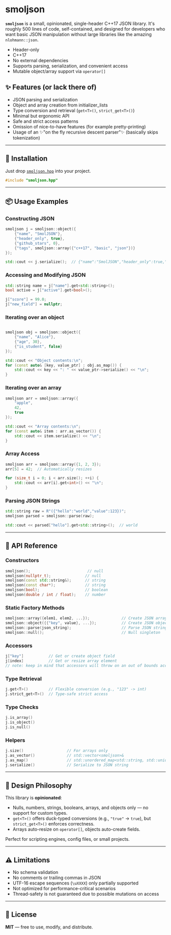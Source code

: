 # smoljson

**`smoljson`** is a small, opinionated, single-header C++17 JSON library. It's roughly 500 lines of code, self-contained, and designed for developers who want basic JSON manipulation without large libraries like the amazing `nlohmann::json`.

* Header-only
* C++17
* No external dependencies
* Supports parsing, serialization, and convenient access
* Mutable object/array support via `operator[]`

## ✨ Features (or lack there of)

* JSON parsing and serialization
* Object and array creation from initializer_lists
* Type conversion and retrieval (`get<T>()`, `strict_get<T>()`)
* Minimal but ergonomic API
* Safe and strict access patterns
* Omission of nice-to-have features (for example pretty-printing)
* Usage of an ✨"on the fly recursive descent parser"✨ (basically skips tokenization)

---

## 🔧 Installation

Just drop [`smoljson.hpp`](./include/smoljson.hpp) into your project.

```cpp
#include "smoljson.hpp"
```

---

## 📦 Usage Examples

### Constructing JSON

```cpp
smoljson j = smoljson::object({
    {"name", "SmolJSON"},
    {"header_only", true},
    {"github_stars", 0},
    {"tags", smoljson::array({"c++17", "basic", "json"})}
});

std::cout << j.serialize();  // {"name":"SmolJSON","header_only":true,"github_stars":0,"tags":["c++17", "basic", "json"]}
```

### Accessing and Modifying JSON

```cpp
std::string name = j["name"].get<std::string>();
bool active = j["active"].get<bool>();

j["score"] = 99.0;
j["new_field"] = nullptr;
```

### Iterating over an object
```cpp

smoljson obj = smoljson::object({
	{"name", "Alice"},
	{"age", 30},
	{"is_student", false}
});

std::cout << "Object contents:\n";
for (const auto& [key, value_ptr] : obj.as_map()) {
	std::cout << key << ": " << value_ptr->serialize() << "\n";
}
```

### Iterating over an array
```cpp
smoljson arr = smoljson::array({
	"apple",
	42,
	true
});

std::cout << "Array contents:\n";
for (const auto& item : arr.as_vector()) {
	std::cout << item.serialize() << "\n";
}
```

### Array Access

```cpp
smoljson arr = smoljson::array({1, 2, 3});
arr[5] = 42;  // Automatically resizes

for (size_t i = 0; i < arr.size(); ++i) {
    std::cout << arr[i].get<int>() << "\n";
}
```

### Parsing JSON Strings

```cpp
std::string raw = R"({"hello":"world","value":123})";
smoljson parsed = smoljson::parse(raw);

std::cout << parsed["hello"].get<std::string>();  // world
```

---

## 📘 API Reference

### Constructors

```cpp
smoljson();                         // null
smoljson(nullptr_t);               // null
smoljson(const std::string&);      // string
smoljson(const char*);             // string
smoljson(bool);                    // boolean
smoljson(double / int / float);    // number
```

### Static Factory Methods

```cpp
smoljson::array({elem1, elem2, ...});              // Create JSON array
smoljson::object({{"key", value}, ...});           // Create JSON object
smoljson::parse(json_string);                      // Parse JSON string
smoljson::null();                                  // Null singleton
```

### Accessors

```cpp
j["key"]           // Get or create object field
j[index]           // Get or resize array element
// note: keep in mind that accessors will throw on an out of bounds access in a const context
```

### Type Retrieval

```cpp
j.get<T>()         // Flexible conversion (e.g., "123" -> int)
j.strict_get<T>()  // Type-safe strict access
```

### Type Checks

```cpp
j.is_array()
j.is_object()
j.is_null()
```

### Helpers

```cpp
j.size()                   // For arrays only
j.as_vector()              // std::vector<smoljson>&
j.as_map()                 // std::unordered_map<std::string, std::unique_ptr<smoljson>>&
j.serialize()              // Serialize to JSON string
```

---

## 🧠 Design Philosophy

This library is **opinionated**:

* Nulls, numbers, strings, booleans, arrays, and objects only — no support for custom types.
* `get<T>()` offers duck-typed conversions (e.g., `"true"` → `true`), but `strict_get<T>()` enforces correctness.
* Arrays auto-resize on `operator[]`, objects auto-create fields.

Perfect for scripting engines, config files, or small projects.

---

## ⚠️ Limitations

* No schema validation
* No comments or trailing commas in JSON
* UTF-16 escape sequences (`\uXXXX`) only partially supported
* Not optimized for performance-critical scenarios
* Thread-safety is not guaranteed due to possible mutations on access

---

## 📄 License

**MIT** — free to use, modify, and distribute.